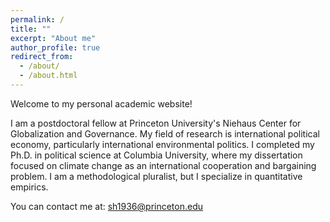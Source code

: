 ```yaml
---
permalink: /
title: ""
excerpt: "About me"
author_profile: true
redirect_from: 
  - /about/
  - /about.html
---
```


Welcome to my personal academic website!

I am a postdoctoral fellow at Princeton University's Niehaus Center for Globalization and Governance. My field of research is international political economy, particularly international environmental politics. I completed my Ph.D. in political science at Columbia University, where my dissertation focused on climate change as an international cooperation and bargaining problem. I am a methodological pluralist, but I specialize in quantitative empirics.

You can contact me at: sh1936@princeton.edu